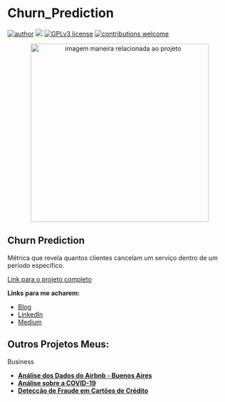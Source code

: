 # Churn_Prediction

[![author](https://img.shields.io/badge/author-Thais.Helena-red.svg)](https://www.linkedin.com/in/thais-helena-palma-9021a183/) [![](https://img.shields.io/badge/python-3.7+-blue.svg)](https://www.python.org/downloads/release/python-365/) [![GPLv3 license](https://img.shields.io/badge/License-GPLv3-blue.svg)](http://perso.crans.org/besson/LICENSE.html) [![contributions welcome](https://img.shields.io/badge/contributions-welcome-brightgreen.svg?style=flat)](https://github.com/rafaelnduarte/portfolio/issues)

<p align="center">
  <img src="https://img.freepik.com/free-photo/business-concept-with-graphic-holography_23-2149160928.jpg?w=1380&t=st=1700074995~exp=1700075595~hmac=28429081668715d58aeda46e7da1b90ab31363643c8288d735a1612fa17e57d0" alt="imagem maneira relacionada ao projeto"height=400px >
</p>

## Churn Prediction

Métrica que revela quantos clientes cancelam um serviço dentro de um período específico.

[Link para o projeto completo](https://github.com/Tha-Helena/Churn_Prediction/blob/main/Projeto_04_Churn_Prediction_para_uma_empresa_de_Telecomunica%C3%A7%C3%B5es.ipynb)

**Links para me acharem:**
* [Blog](https://github.com/Tha-Helena)
* [LinkedIn](https://www.linkedin.com/in/thais-helena-palma-9021a183/)
* [Medium](https://medium.com/@thais.helena.palma)





## Outros Projetos Meus:

Business
* **[Análise dos Dados do Airbnb - Buenos Aires](https://tinyurl.com/3sndvmkp)**
* **[Análise sobre a COVID-19](https://tinyurl.com/yuzycjhh)**
* **[Detecção de Fraude em Cartões de Crédito](https://tinyurl.com/4wxt73rx)**

